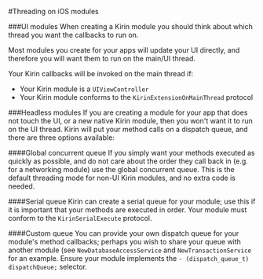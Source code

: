 #Threading on iOS modules

###UI modules
When creating a Kirin module you should think about which thread you want the callbacks to run on.

Most modules you create for your apps will update your UI directly, and therefore you will want them to run on the main/UI thread.

Your Kirin callbacks will be invoked on the main thread if:

-  Your Kirin module is a `UIViewController`
-  Your Kirin module conforms to the `KirinExtensionOnMainThread` protocol

###Headless modules
If you are creating a module for your app that does not touch the UI, or a new native Kirin module, then you won't want it to run on the UI thread.  Kirin will put your method calls on a dispatch queue, and there are three options available:

####Global concurrent queue
If you simply want your methods executed as quickly as possible, and do not care about the order they call back in (e.g. for a networking module) use the global concurrent queue.  This is the default threading mode for non-UI Kirin modules, and no extra code is needed.

####Serial queue
Kirin can create a serial queue for your module; use this if it is important that your methods are executed in order.  Your module must conform to the `KirinSerialExecute` protocol.

####Custom queue
You can provide your own dispatch queue for your module's method callbacks; perhaps you wish to share your queue with another module (see `NewDatabaseAccessService` and `NewTransactionService` for an example.  Ensure your module implements the `- (dispatch_queue_t) dispatchQueue;` selector.